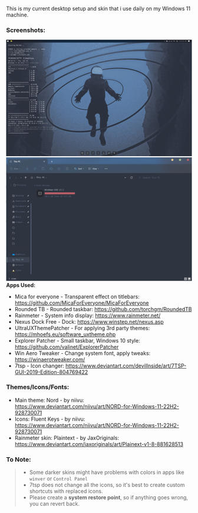 This is my current desktop setup and skin that i use daily on my Windows 11 machine.

### Screenshots:

![9d89775b0ff2dacbc0aaa2f7a9391904.png](_resources/9d89775b0ff2dacbc0aaa2f7a9391904.png)
![e76ae6ef29d25b44b9899df60db14a3e.png](_resources/e76ae6ef29d25b44b9899df60db14a3e.png)
**Apps Used:**
- Mica for everyone - Transparent effect on titlebars:
 https://github.com/MicaForEveryone/MicaForEveryone
- Rounded TB - Rounded taskbar:
 https://github.com/torchgm/RoundedTB
- Rainmeter - System info display:
 https://www.rainmeter.net/
- Nexus Dock Free - Dock:
 https://www.winstep.net/nexus.asp
- UltraUXThemePatcher - For applying 3rd party themes:
 https://mhoefs.eu/software_uxtheme.php
- Explorer Patcher - Small taskbar, Windows 10 style:
 https://github.com/valinet/ExplorerPatcher
- Win Aero Tweaker - Change system font, apply tweaks:
 https://winaerotweaker.com/
- 7tsp - Icon changer:
 https://www.deviantart.com/devillnside/art/7TSP-GUI-2019-Edition-804769422

### Themes/Icons/Fonts:

- Main theme: Nord - by niivu:
 https://www.deviantart.com/niivu/art/NORD-for-Windows-11-22H2-928730071
- Icons: Fluent Keys - by niivu:
 https://www.deviantart.com/niivu/art/NORD-for-Windows-11-22H2-928730071
- Rainmeter skin: Plaintext - by JaxOriginals:
 https://www.deviantart.com/jaxoriginals/art/Plainext-v1-8-881628513

### To Note:

>- Some darker skins might have problems with colors in apps like `winver` or `Control Panel`
>- 7tsp does not change all the icons, so it's best to create custom shortcuts with replaced icons.
>- Please create a **system restore point**, so if anything goes wrong, you can revert back.

